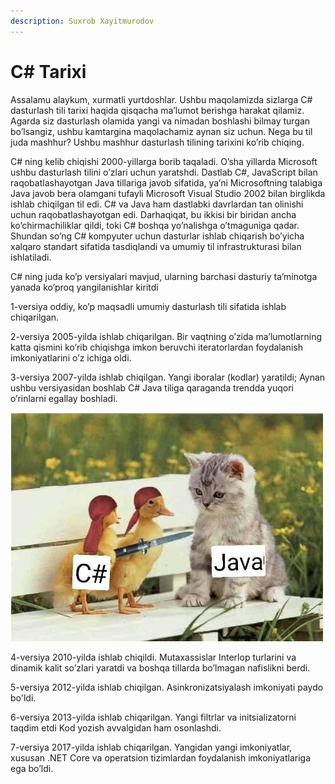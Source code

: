 ```yaml
---
description: Suxrob Xayitmurodov
---
```


# C\# Tarixi

Assalamu alaykum, xurmatli yurtdoshlar. Ushbu maqolamizda sizlarga C\# dasturlash tili tarixi haqida qisqacha ma’lumot berishga harakat qilamiz. Agarda siz dasturlash olamida yangi va nimadan boshlashi bilmay turgan bo’lsangiz, ushbu kamtargina maqolachamiz aynan siz uchun. Nega bu til juda mashhur? Ushbu mashhur dasturlash tilining tarixini ko’rib chiqing.

C\# ning kelib chiqishi 2000-yillarga borib taqaladi. O’sha yillarda Microsoft ushbu dasturlash tilini o’zlari uchun yaratshdi. Dastlab C\#, JavaScript bilan raqobatlashayotgan Java tillariga javob sifatida, ya’ni Microsoftning talabiga Java javob bera olamgani tufayli Microsoft Visual Studio 2002 bilan birglikda ishlab chiqilgan til edi. C\# va Java ham dastlabki davrlardan tan olinishi uchun raqobatlashayotgan edi. Darhaqiqat, bu ikkisi bir biridan ancha ko’chirmachiliklar qildi, toki C\# boshqa yo’nalishga o’tmaguniga qadar. Shundan so’ng C\# kompyuter uchun dasturlar ishlab chiqarish bo’yicha xalqaro standart sifatida tasdiqlandi va umumiy til infrastrukturasi bilan ishlatiladi.

C\# ning juda ko’p versiyalari mavjud, ularning barchasi dasturiy ta’minotga yanada ko’proq yangilanishlar kiritdi

1-versiya oddiy, ko’p maqsadli umumiy dasturlash tili sifatida ishlab chiqarilgan. 

2-versiya 2005-yilda ishlab chiqarilgan. Bir vaqtning o’zida ma’lumotlarning katta qismini ko’rib chiqishga imkon beruvchi iteratorlardan foydalanish imkoniyatlarini o’z ichiga oldi.

3-versiya 2007-yilda ishlab chiqilgan. Yangi iboralar \(kodlar\) yaratildi; Aynan ushbu versiyasidan boshlab C\# Java tiliga qaraganda trendda yuqori o’rinlarni egallay boshladi.

![](../../.gitbook/assets/image%20%2877%29.png)

4-versiya 2010-yilda ishlab chiqildi. Mutaxassislar Interlop turlarini va dinamik kalit so’zlari yaratdi va boshqa tillarda bo’lmagan nafislikni berdi.

5-versiya 2012-yilda ishlab chiqilgan. Asinkronizatsiyalash imkoniyati paydo bo'ldi.

6-versiya 2013-yilda ishlab chiqarilgan. Yangi filtrlar va initsializatorni taqdim etdi Kod yozish avvalgidan ham osonlashdi.

7-versiya 2017-yilda ishlab chiqarilgan. Yangidan yangi imkoniyatlar, xususan .NET Core va operatsion tizimlardan foydalanish imkoniyatlariga ega bo’ldi.

